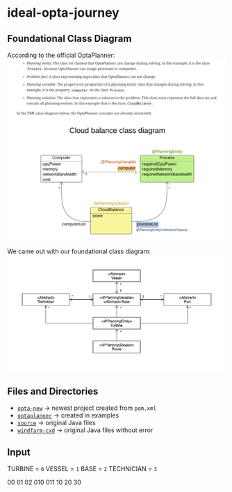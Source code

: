 # ideal-opta-journey

## Foundational Class Diagram
According to the official OptaPlanner:
![](img/opta-class-div.png)

We came out with our foundational class diagram:
![](img/class-diagram.png)


## Files and Directories
- [`opta-new`](opta-new/) -> newest project created from `pom.xml`
- [`optaplanner`](optaplanner/) -> created in examples
- [`source`](source/) -> original Java files
- [`windfarm-cxd`](windfarm-cxd/) -> original Java files without error


## Input
TURBINE = `0`
VESSEL = `1`
BASE = `2`
TECHNICIAN = `3`

00 01 02 010 011 
10 
20
30